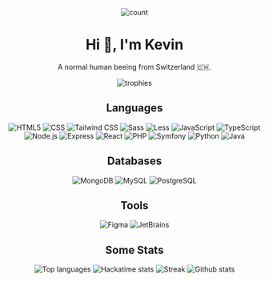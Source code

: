 <div align="center">

![count](https://komarev.com/ghpvc/?username=namelessproj&label=Profile%20views&color=0e75b6&style=flat)
# Hi 👋, I'm Kevin
A normal human beeing from Switzerland :switzerland:.

</div>



<div align="center">

![trophies](https://github-profile-trophy.vercel.app/?username=namelessproj)

</div>



<div align="center">

## Languages

![HTML5](https://img.shields.io/badge/Html5-E34F26?style=for-the-badge&logo=html5&logoColor=white)
![CSS](https://img.shields.io/badge/CSS-663399?style=for-the-badge&logo=css&logoColor=white)
![Tailwind CSS](https://img.shields.io/badge/Tailwind_CSS-06B6D4?style=for-the-badge&logo=tailwindcss&logoColor=white)
![Sass](https://img.shields.io/badge/Sass-CC6699?style=for-the-badge&logo=sass&logoColor=white)
![Less](https://img.shields.io/badge/Less-1D365D?style=for-the-badge&logo=less&logoColor=white)
![JavaScript](https://img.shields.io/badge/JavaScript-F7DF1E?style=for-the-badge&logo=javascript&logoColor=black)
![TypeScript](https://img.shields.io/badge/TypeScript-3178C6?style=for-the-badge&logo=typescript&logoColor=white)
![Node.js](https://img.shields.io/badge/Node.js-5FA04E?style=for-the-badge&logo=node.js&logoColor=white)
![Express](https://img.shields.io/badge/Express-black?style=for-the-badge&logo=express&logoColor=white)
![React](https://img.shields.io/badge/React-61DAFB?style=for-the-badge&logo=react&logoColor=black)
![PHP](https://img.shields.io/badge/PHP-777BB4?style=for-the-badge&logo=php&logoColor=white)
![Symfony](https://img.shields.io/badge/Symfony-black?style=for-the-badge&logo=symfony&logoColor=white)
![Python](https://img.shields.io/badge/python-3670A0?style=for-the-badge&logo=python&logoColor=ffdd54)
![Java](https://img.shields.io/badge/java-ED8B00.svg?style=for-the-badge&logo=openjdk&logoColor=white)

</div>



<div align="center">

## Databases

![MongoDB](https://img.shields.io/badge/MongoDB-47A248?style=for-the-badge&logo=mongodb&logoColor=white)
![MySQL](https://img.shields.io/badge/MySQL-4479A1?style=for-the-badge&logo=mysql&logoColor=white)
![PostgreSQL](https://img.shields.io/badge/PostgeSQL-4169E1?style=for-the-badge&logo=postgresql&logoColor=white)
  
</div>



<div align="center">

## Tools

![Figma](https://img.shields.io/badge/Figma-F24E1E?style=for-the-badge&logo=figma&logoColor=white)
![JetBrains](https://img.shields.io/badge/JetBrains-black?style=for-the-badge&logo=jetbrains&logoColor=white)

</div>



<div align="center">

## Some Stats

![Top languages](https://github-readme-stats.vercel.app/api/top-langs?username=namelessproj&show_icons=true&locale=en&layout=compact&theme=dark)
![Hackatime stats](https://github-readme-stats.hackclub.dev/api/wakatime?username=7830&api_domain=hackatime.hackclub.com&theme=github_dark&custom_title=Hackatime+Stats&layout=compact&cache_seconds=0&langs_count=8)
![Streak](https://github-readme-streak-stats.herokuapp.com/?user=namelessproj&theme=dark&locale=en)
![Github stats](https://github-readme-stats.vercel.app/api?username=namelessproj&show_icons=true&locale=en&theme=dark)
  
</div>
